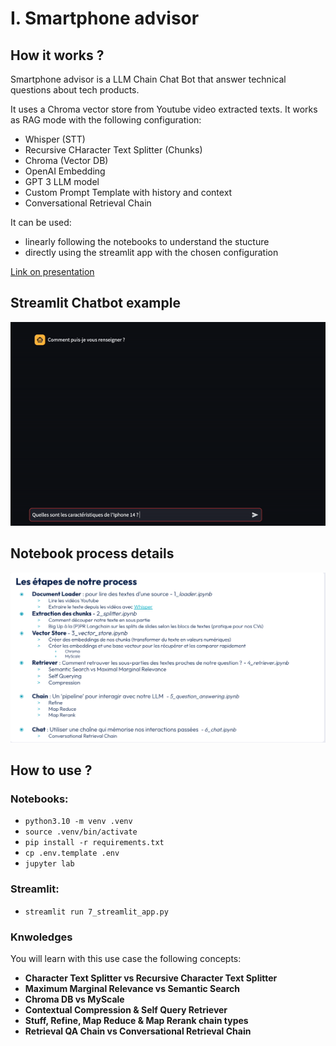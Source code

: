 # I. Smartphone advisor

## How it works ?
 Smartphone advisor is a LLM Chain Chat Bot that answer technical questions about tech products.

 It uses a Chroma vector store from Youtube video extracted texts.
 It works as RAG mode with the following configuration:
 - Whisper (STT)
 - Recursive CHaracter Text Splitter (Chunks)
 - Chroma (Vector DB)
 - OpenAI Embedding
 - GPT 3 LLM model
 - Custom Prompt Template with history and context
 - Conversational Retrieval Chain

It can be used:
- linearly following the notebooks to understand the stucture
- directly using the streamlit app with the chosen configuration

[Link on presentation]('https://docs.google.com/presentation/d/1nF5wWPGS2mvKOSSitwk36q2iYOBM4TGMi6HczjATsCc/edit?usp=drive_link")

## Streamlit Chatbot example
!["Streamlit"](../../images/use_cases/smartphone_advisor/smartphone_advisor.gif)

## Notebook process details
!["Process detail"](../../images/use_cases/smartphone_advisor/process_detail.png)

## How to use ?

### Notebooks:

- `python3.10 -m venv .venv`
- `source .venv/bin/activate`
- `pip install -r requirements.txt`
- `cp .env.template .env`
- `jupyter lab`

### Streamlit:

- `streamlit run 7_streamlit_app.py`

### Knwoledges
You will learn with this use case the following concepts:
- **Character Text Splitter vs Recursive Character Text Splitter**
- **Maximum Marginal Relevance vs Semantic Search**
- **Chroma DB vs MyScale**
- **Contextual Compression & Self Query Retriever**
- **Stuff, Refine, Map Reduce & Map Rerank chain types**
- **Retrieval QA Chain vs Conversational Retrieval Chain**
